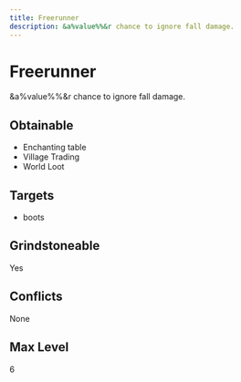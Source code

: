 ```yaml
---
title: Freerunner
description: &a%value%%&r chance to ignore fall damage.
---
```

# Freerunner
&a%value%%&r chance to ignore fall damage.
## Obtainable
- Enchanting table
- Village Trading
- World Loot
## Targets
- boots
## Grindstoneable
Yes
## Conflicts
None
## Max Level
6
